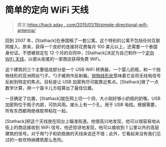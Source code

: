 # 简单的定向 WiFi 天线

> 原文:[https://hack aday . com/2015/01/19/simple-directional-wifi-antenna/](https://hackaday.com/2015/01/19/simple-directional-wifi-antenna/)

回到 2007 年，[Stathack]在泰国租了一套公寓。这个特别的公寓不包括任何互联网接入。原来，获得一个良好的连接将花费每月 100 美元以上，还需要一个泰国身份证。不想被锁定在 12 个月的合同中，[Stathack]决定为自己制作一个[定向 WiFi 天线](https://stathack.wordpress.com/2013/02/02/diy-directional-wifi-antenna-booster/ "Directional wifi antena")，以便从街尾的一家商店获得免费 WiFi。

这个建筑的三个主要组成部分是一个 USB WiFi 转换器，一个婴儿奶瓶，和一个抛物线形的亚洲网丝勺子。勺子被用作反射器。[抛物线形状](http://hackaday.com/2012/09/26/roll-your-own-parabolic-microphone/ "Parabolic microphone")意味着它会将无线电信号反射到特定的焦点。目标是让 USB 加密狗尽可能靠近焦点。[Stathack]做了一点数学计算，用一个笛卡儿方程算出了最佳位置。

一旦确定了位置，[Stathack]就在网上切一个洞，大小刚好够小奶瓶的奶嘴。USB 加密狗位于瓶子内部，可防风雨。接头上有一个孔，用于 USB 电缆。根据需要，所有东西都用绝缘胶带粘在一起。

[Stathack]把这个天线放在阳台上瞄准街道。他很高兴地发现，他可以很容易地从街上的商店接收到 WiFi 信号。他还惊讶地发现，他可以接收到 1 公里以外的高层建筑的信号。对于用勺子和奶瓶做的天线来说还不错；此外，它看起来没有我们见过的一些坎特纳建筑那么危险。